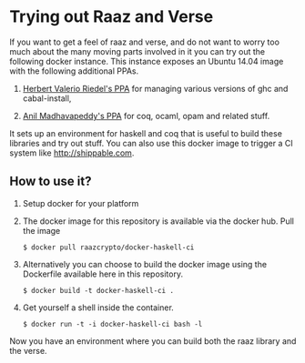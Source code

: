 Trying out Raaz and Verse
=========================

If you want to get a feel of raaz and verse, and do not want to worry
too much about the many moving parts involved in it you can try out
the following docker instance. This instance exposes an Ubuntu 14.04
image with the following additional PPAs.

1. [Herbert Valerio Riedel's PPA][hvr-ppa] for managing various
   versions of ghc and cabal-install,

2. [Anil Madhavapeddy's PPA][avsm-ppa] for coq, ocaml, opam and
   related stuff.

It sets up an environment for haskell and coq that is useful to build
these libraries and try out stuff. You can also use this docker image
to trigger a CI system like http://shippable.com.

How to use it?
--------------


1. Setup docker for your platform

2. The docker image for this repository is available via the docker
   hub. Pull the image

	```
	$ docker pull raazcrypto/docker-haskell-ci
	```

3. Alternatively you can choose to build the docker image using the
   Dockerfile available here in this repository.

   ```
   $ docker build -t docker-haskell-ci .
   ```

4. Get yourself a shell inside the container.

	```
	$ docker run -t -i docker-haskell-ci bash -l
	```

Now you have an environment where you can build both the raaz library
and the verse.

[hvr-ppa]: <https://launchpad.net/~hvr/>
[avsm-ppa]:<https://launchpad.net/~avsm>
